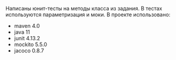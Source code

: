 Написаны юнит-тесты на методы класса из задания.
В тестах используются параметризация и моки.
В проекте использовано:
 - maven 4.0
 - java 11
 - junit 4.13.2
 - mockito 5.5.0
 - jacoco 0.8.7